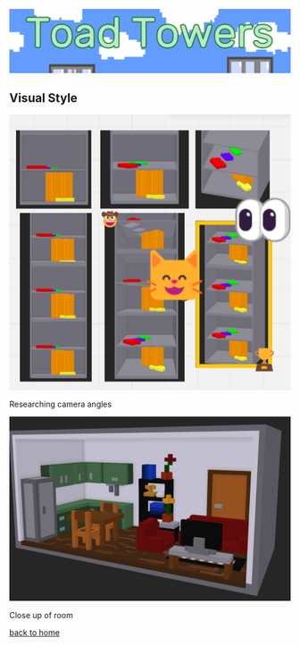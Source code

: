 ![cover](TTTitle.PNG)

## Visual Style
<div class="gallery">
  <div>
    <img src="/tower_research.png">
    <p>Researching camera angles</p>
  </div>
  <div>
    <img src="/room.png">
    <p>Close up of room </p>
  </div>
</div>

[back to home](./index)
